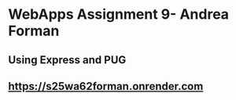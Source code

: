 # WebApps Assignment 9- Andrea Forman
## Using Express and PUG

## https://s25wa62forman.onrender.com